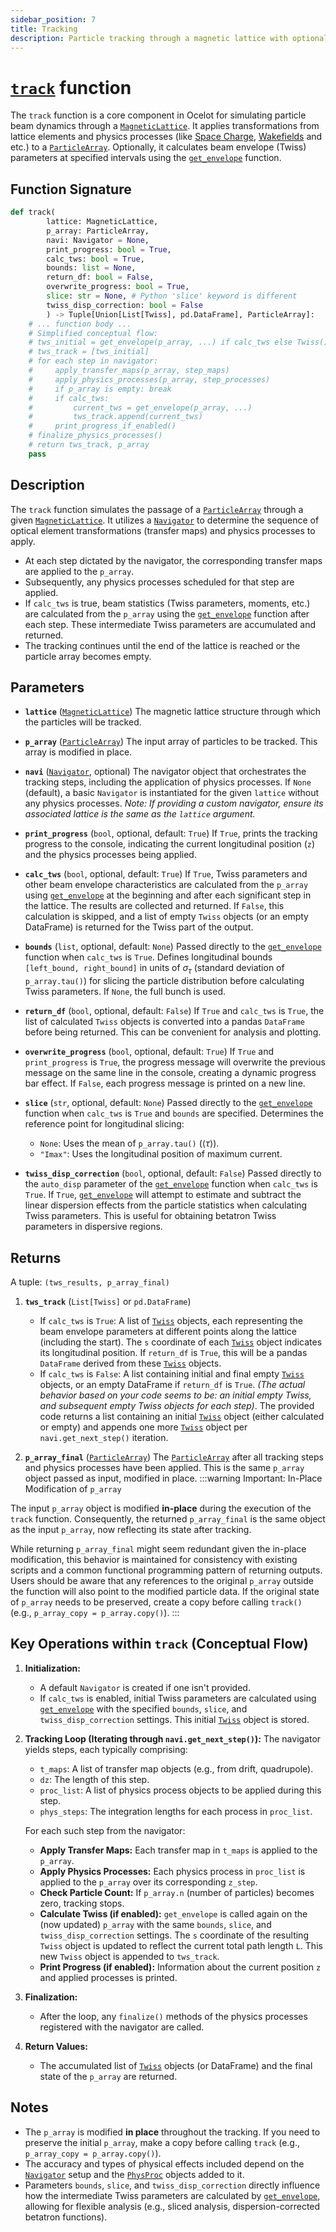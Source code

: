 ```yaml
---
sidebar_position: 7
title: Tracking
description: Particle tracking through a magnetic lattice with optional envelope calculation.
---
```


# [`track`](https://github.com/ocelot-collab/ocelot/blob/master/ocelot/cpbd/track.py#L428) function


The `track` function is a core component in Ocelot for simulating particle beam dynamics through a [`MagneticLattice`](magnet-lattice.md). 
It applies transformations from lattice elements and physics processes (like [Space Charge](../physics-processes/sc.md),  [Wakefields](../physics-processes/wake.md) and etc.) to a [`ParticleArray`](particle-array.md). 
Optionally, it calculates beam envelope (Twiss) parameters at specified intervals using the [`get_envelope`](../functions/get_envelope.md) function.

## Function Signature

```python 
def track(
        lattice: MagneticLattice,
        p_array: ParticleArray,
        navi: Navigator = None,
        print_progress: bool = True,
        calc_tws: bool = True,
        bounds: list = None,
        return_df: bool = False,
        overwrite_progress: bool = True,
        slice: str = None, # Python 'slice' keyword is different
        twiss_disp_correction: bool = False
        ) -> Tuple[Union[List[Twiss], pd.DataFrame], ParticleArray]:
    # ... function body ...
    # Simplified conceptual flow:
    # tws_initial = get_envelope(p_array, ...) if calc_tws else Twiss()
    # tws_track = [tws_initial]
    # for each step in navigator:
    #     apply_transfer_maps(p_array, step_maps)
    #     apply_physics_processes(p_array, step_processes)
    #     if p_array is empty: break
    #     if calc_tws:
    #         current_tws = get_envelope(p_array, ...)
    #         tws_track.append(current_tws)
    #     print_progress_if_enabled()
    # finalize_physics_processes()
    # return tws_track, p_array
    pass
```

## Description

The `track` function simulates the passage of a [`ParticleArray`](particle-array.md) through a given [`MagneticLattice`](magnet-lattice.md). It utilizes a [`Navigator`](navigator.md) to determine the sequence of optical element transformations (transfer maps) and physics processes to apply.

-   At each step dictated by the navigator, the corresponding transfer maps are applied to the `p_array`.
-   Subsequently, any physics processes scheduled for that step are applied.
-   If `calc_tws` is true, beam statistics (Twiss parameters, moments, etc.) are calculated from the `p_array` using the [`get_envelope`](../functions/get_envelope.md) function after each step. These intermediate Twiss parameters are accumulated and returned.
-   The tracking continues until the end of the lattice is reached or the particle array becomes empty.

## Parameters

-   **`lattice`** ([`MagneticLattice`](magnet-lattice.md))
    The magnetic lattice structure through which the particles will be tracked.

-   **`p_array`** ([`ParticleArray`](particle-array.md))
    The input array of particles to be tracked. This array is modified in place.

-   **`navi`** ([`Navigator`](navigator.md), optional)
    The navigator object that orchestrates the tracking steps, including the application of physics processes. If `None` (default), a basic `Navigator` is instantiated for the given `lattice` without any physics processes.
    *Note: If providing a custom navigator, ensure its associated lattice is the same as the `lattice` argument.*

-   **`print_progress`** (`bool`, optional, default: `True`)
    If `True`, prints the tracking progress to the console, indicating the current longitudinal position (`z`) and the physics processes being applied.

-   **`calc_tws`** (`bool`, optional, default: `True`)
    If `True`, Twiss parameters and other beam envelope characteristics are calculated from the `p_array` using [`get_envelope`](../functions/get_envelope.md) at the beginning and after each significant step in the lattice. The results are collected and returned. If `False`, this calculation is skipped, and a list of empty `Twiss` objects (or an empty DataFrame) is returned for the Twiss part of the output.

-   **`bounds`** (`list`, optional, default: `None`)
    Passed directly to the [`get_envelope`](../functions/get_envelope.md) function when `calc_tws` is `True`. Defines longitudinal bounds `[left_bound, right_bound]` in units of $\sigma_\tau$ (standard deviation of `p_array.tau()`) for slicing the particle distribution before calculating Twiss parameters. If `None`, the full bunch is used.

-   **`return_df`** (`bool`, optional, default: `False`)
    If `True` and `calc_tws` is `True`, the list of calculated `Twiss` objects is converted into a pandas `DataFrame` before being returned. This can be convenient for analysis and plotting.

-   **`overwrite_progress`** (`bool`, optional, default: `True`)
    If `True` and `print_progress` is `True`, the progress message will overwrite the previous message on the same line in the console, creating a dynamic progress bar effect. If `False`, each progress message is printed on a new line.

-   **`slice`** (`str`, optional, default: `None`)
    Passed directly to the [`get_envelope`](../functions/get_envelope.md) function when `calc_tws` is `True` and `bounds` are specified. Determines the reference point for longitudinal slicing:
    -   `None`: Uses the mean of `p_array.tau()` ($\langle \tau \rangle$).
    -   `"Imax"`: Uses the longitudinal position of maximum current.

-   **`twiss_disp_correction`** (`bool`, optional, default: `False`)
    Passed directly to the `auto_disp` parameter of the [`get_envelope`](../functions/get_envelope.md) function when `calc_tws` is `True`. If `True`, [`get_envelope`](../functions/get_envelope.md) will attempt to estimate and subtract the linear dispersion effects from the particle statistics when calculating Twiss parameters. This is useful for obtaining betatron Twiss parameters in dispersive regions.

## Returns

A tuple: `(tws_results, p_array_final)`

1.  **`tws_track`** (`List[Twiss]` or `pd.DataFrame`)
    -   If `calc_tws` is `True`: A list of [`Twiss`](twiss.md) objects, each representing the beam envelope parameters at different points along the lattice (including the start). The `s` coordinate of each [`Twiss`](twiss.md) object indicates its longitudinal position. If `return_df` is `True`, this will be a pandas `DataFrame` derived from these [`Twiss`](twiss.md) objects.
    -   If `calc_tws` is `False`: A list containing initial and final empty [`Twiss`](twiss.md) objects, or an empty DataFrame if `return_df` is `True`. *(The actual behavior based on your code seems to be: an initial empty Twiss, and subsequent empty Twiss objects for each step)*. The provided code returns a list containing an initial [`Twiss`](twiss.md) object (either calculated or empty) and appends one more [`Twiss`](twiss.md) object per `navi.get_next_step()` iteration.

   2.  **`p_array_final`** ([`ParticleArray`](particle-array.md))
       The [`ParticleArray`](particle-array.md) after all tracking steps and physics processes have been applied. This is the same `p_array` object passed as input, modified in place.
:::warning Important: In-Place Modification of `p_array`

The input `p_array` object is modified **in-place** during the execution of the `track` function. Consequently, the returned `p_array_final` is the same object as the input `p_array`, now reflecting its state after tracking.

While returning `p_array_final` might seem redundant given the in-place modification, this behavior is maintained for consistency with existing scripts and a common functional programming pattern of returning outputs. Users should be aware that any references to the original `p_array` outside the function will also point to the modified particle data. If the original state of `p_array` needs to be preserved, create a copy before calling `track()` (e.g., `p_array_copy = p_array.copy()`).
:::

## Key Operations within `track` (Conceptual Flow)

1.  **Initialization:**
    -   A default `Navigator` is created if one isn't provided.
    -   If `calc_tws` is enabled, initial Twiss parameters are calculated using [`get_envelope`](../functions/get_envelope.md) with the specified `bounds`, `slice`, and `twiss_disp_correction` settings. This initial [`Twiss`](twiss.md) object is stored.

2.  **Tracking Loop (Iterating through `navi.get_next_step()`):**
    The navigator yields steps, each typically comprising:
    -   `t_maps`: A list of transfer map objects (e.g., from drift, quadrupole).
    -   `dz`: The length of this step.
    -   `proc_list`: A list of physics process objects to be applied during this step.
    -   `phys_steps`: The integration lengths for each process in `proc_list`.

    For each such step from the navigator:
    -   **Apply Transfer Maps:** Each transfer map in `t_maps` is applied to the `p_array`.
    -   **Apply Physics Processes:** Each physics process in `proc_list` is applied to the `p_array` over its corresponding `z_step`.
    -   **Check Particle Count:** If `p_array.n` (number of particles) becomes zero, tracking stops.
    -   **Calculate Twiss (if enabled):** `get_envelope` is called again on the (now updated) `p_array` with the same `bounds`, `slice`, and `twiss_disp_correction` settings. The `s` coordinate of the resulting `Twiss` object is updated to reflect the current total path length `L`. This new `Twiss` object is appended to `tws_track`.
    -   **Print Progress (if enabled):** Information about the current position `z` and applied processes is printed.

3.  **Finalization:**
    -   After the loop, any `finalize()` methods of the physics processes registered with the navigator are called.

4.  **Return Values:**
    -   The accumulated list of [`Twiss`](twiss.md) objects (or DataFrame) and the final state of the `p_array` are returned.

## Notes

-   The `p_array` is modified **in place** throughout the tracking. If you need to preserve the initial `p_array`, make a copy before calling `track` (e.g., `p_array_copy = p_array.copy()`).
-   The accuracy and types of physical effects included depend on the [`Navigator`](navigator.md) setup and the [`PhysProc`](../physics-processes/phys-proc.md) objects added to it.
-   Parameters `bounds`, `slice`, and `twiss_disp_correction` directly influence how the intermediate Twiss parameters are calculated by [`get_envelope`](../functions/get_envelope.md), allowing for flexible analysis (e.g., sliced analysis, dispersion-corrected betatron functions).

